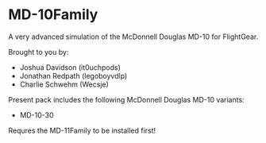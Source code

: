 # MD-10Family
A very advanced simulation of the McDonnell Douglas MD-10 for FlightGear.

Brought to you by:
- Joshua Davidson (it0uchpods)
- Jonathan Redpath (legoboyvdlp)
- Charlie Schwehm (Wecsje)

Present pack includes the following McDonnell Douglas MD-10 variants:
- MD-10-30

Requres the MD-11Family to be installed first!